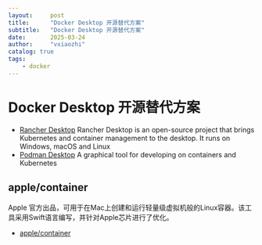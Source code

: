 ```yaml
---
layout:     post
title:      "Docker Desktop 开源替代方案"
subtitle:   "Docker Desktop 开源替代方案"
date:       2025-03-24
author:     "vxiaozhi"
catalog: true
tags:
    - docker
---
```



# Docker Desktop  开源替代方案

- [Rancher Desktop](https://github.com/rancher-sandbox/rancher-desktop/) Rancher Desktop is an open-source project that brings Kubernetes and container management to the desktop. It runs on Windows, macOS and Linux
- [Podman Desktop](https://github.com/podman-desktop/podman-desktop) A graphical tool for developing on containers and Kubernetes

## apple/container

Apple 官方出品，可用于在Mac上创建和运行轻量级虚拟机般的Linux容器。该工具采用Swift语言编写，并针对Apple芯片进行了优化。

- [apple/container](https://github.com/apple/container)